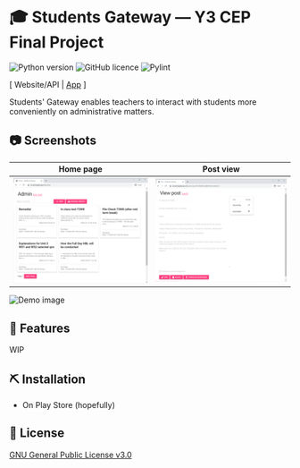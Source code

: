 # 🎓 Students Gateway — Y3 CEP Final Project

![Python version](https://img.shields.io/badge/python-3.8-006a49.svg)
![GitHub licence](https://img.shields.io/github/license/SoInstant/students-gateway?color=006a49)
![Pylint](https://github.com/SoInstant/students-gateway/workflows/Pylint/badge.svg?branch=master&event=push)

[ Website/API | [App](https://github.com/Ycmelon/students-gateway-app) ]

Students' Gateway enables teachers to interact with students more conveniently on administrative matters.

## 📷 Screenshots

| Home page | Post view |
|-|-|
| ![Demo image 1](.github/demo-1.png) | ![Demo image 2](.github/demo-2.png) |

![Demo image](.github/demo.png)

## 🚀 Features

WIP

## ⛏️ Installation

- On Play Store (hopefully)

## 📃  License

[GNU General Public License v3.0](https://choosealicense.com/licenses/gpl-3.0/)
